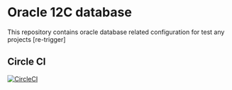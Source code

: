 # Oracle 12C database
This repository contains oracle database related configuration for test any projects
[re-trigger]

Circle CI  
---------  
[![CircleCI](https://circleci.com/gh/hemanth22/Oracle_database/tree/develop.svg?style=svg)](https://circleci.com/gh/hemanth22/Oracle_database/tree/develop)   
